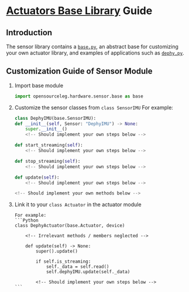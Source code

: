 ﻿# [Actuators Base Library](./base.py) Guide

## Introduction

The sensor library contains a [`base.py`](./base.py), an abstract base for customizing your own actuator library, and examples of applications such as [`dephy.py`](./dephy.py).

## Customization Guide of Sensor Module

1.  Import base module

    ```Python
    import opensourceleg.hardware.sensor.base as base
    ```

2.  Customize the sensor classes from `class SensorIMU`
    For example:

    ```Python
    class DephyIMU(base.SensorIMU):
    def __init__(self, Sensor: "DephyIMU") -> None:
        super.__init__()
        <!-- Should implement your own steps below -->

    def start_streaming(self):
        <!-- Should implement your own steps below -->

    def stop_streaming(self):
        <!-- Should implement your own steps below -->

    def update(self):
        <!-- Should implement your own steps below -->

    <!-- Should implement your own methods below -->
    ```

3.  Link it to your `class Actuator` in the actuator module

        For example:
        ```Python
        class DephyActuator(base.Actuator, device)

            <!-- Irrelevant methods / members neglected -->

            def update(self) -> None:
                super().update()

                if self.is_streaming:
                    self._data = self.read()
                    self.dephyIMU.update(self._data)

                <!-- Should implement your own steps below -->
        ```

    <!--

## Reference: Base Class Structure Diagram

````mermaid
classDiagram
  direction RL
  class ControlGains {
    kp: int
    ki: int
    kd: int
    K: int
    B: int
    ff: int
  }
  class MechanicalConstants{
    MOTOR_COUNT_PER_REV: float
    NM_PER_AMP: float
    IMPEDANCE_A: float
    IMPEDANCE_C: float
    MAX_CASE_TEMPERATURE: float
    M_PER_SEC_SQUARED_ACCLSB: float
    NM_PER_MILLIAMP()
    RAD_PER_COUNT()
    RAD_PER_DEG()
    RAD_PER_SEC_GYROLSB()
    NM_PER_RAD_TO_K()
    NM_S_PER_RAD_TO_B()
  }
  class ActuatorMode{
    _control_mode
    _has_gains
    _gains
    _entry_callback
    _exit_callback
    has_gains()
    mode()
    __init__()
  }
  class VoltageMode{
    set_voltage()
  }
  class CurrentMode{
    set_current()
    set_gains()
  }
  class PositionMode{
    set_position()
    set_gains()
  }
  class ImpedanceMode{
    set_position()
    set_gains()
  }
 class Actuator{
    __init__(Gains, MecheSpecs, *args, **kwargs)
    _gains: Any = Gains
    _MecheConsts: MechanicalConstants = MecheSpecs
    _mode: Any = None
    start()
    stop()
    update()
    set_mode()
    set_voltage()
    set_current()
    set_motor_position()
 }
VoltageMode <-- ActuatorMode
CurrentMode <-- ActuatorMode
PositionMode <-- ActuatorMode
ImpedanceMode <-- ActuatorMode
ControlGains ..> Actuator
MechanicalConstants ..> Actuator

Actuator <.. VoltageMode
Actuator <.. CurrentMode
Actuator <.. PositionMode
Actuator <.. ImpedanceMode
``` -->
````
